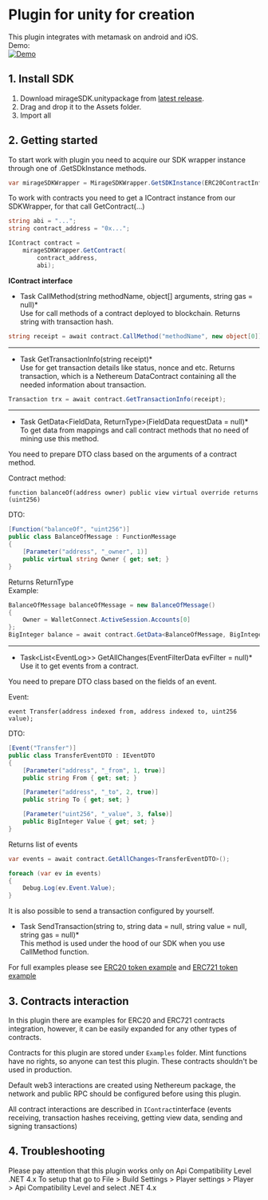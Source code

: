 # Plugin for unity for creation 

This plugin integrates with metamask on android and iOS.<br>
Demo:<br>
[![Demo](https://img.youtube.com/vi/y9ceLv43kCI/0.jpg)](https://www.youtube.com/watch?v=y9ceLv43kCI)

## 1. Install SDK

1) Download  mirageSDK.unitypackage from [latest release](https://github.com/Ankr-network/unity-web3/releases).
2) Drag and drop it to the Assets folder.
3) Import all 

## 2. Getting started

To start work with plugin you need to acquire our SDK wrapper instance through one of .GetSDkInstance methods.
```c#
var mirageSDKWrapper = MirageSDKWrapper.GetSDKInstance(ERC20ContractInformation.ProviderURL);
```

To work with contracts you need to get a IContract instance from our SDKWrapper, for that call GetContract(...)

```c#
string abi = "...";
string contract_address = "0x...";

IContract contract =
	mirageSDKWrapper.GetContract(
		contract_address,
		abi);
```

**IContract interface**

* Task<string> CallMethod(string methodName, object[] arguments, string gas = null)*<br>
Use for call methods of a contract deployed to blockchain.
Returns string with transaction hash.

```c#
string receipt = await contract.CallMethod("methodName", new object[0]);
```
---
* Task<Transaction> GetTransactionInfo(string receipt)*<br>
Use for get transaction details like status, nonce and etc.
Returns transaction, which is a Nethereum DataContract containing all the needed information about transaction. 

```c#
Transaction trx = await contract.GetTransactionInfo(receipt);
```
---
* Task<TReturnType> GetData<FieldData, ReturnType>(FieldData requestData = null)*<br>
To get data from mappings and call contract methods that no need of mining use this method.

You need to prepare DTO class based on the arguments of a contract method.

Contract method:
```sol
function balanceOf(address owner) public view virtual override returns (uint256)
```

DTO:
```c#
[Function("balanceOf", "uint256")]
public class BalanceOfMessage : FunctionMessage
{
	[Parameter("address", "_owner", 1)]
	public virtual string Owner { get; set; }
}
```

Returns ReturnType<br>
Example:
```c#
BalanceOfMessage balanceOfMessage = new BalanceOfMessage()
{
	Owner = WalletConnect.ActiveSession.Accounts[0]
};
BigInteger balance = await contract.GetData<BalanceOfMessage, BigInteger>(balanceOfMessage);
```
---
* Task<List<EventLog<TEvDto>>> GetAllChanges<EvDTO>(EventFilterData evFilter = null)*<br>
Use it to get events from a contract.

You need to prepare DTO class based on the fields of an event.

Event:
```sol
event Transfer(address indexed from, address indexed to, uint256 value);
```

DTO:
```c#
[Event("Transfer")]
public class TransferEventDTO : IEventDTO
{
	[Parameter("address", "_from", 1, true)]
	public string From { get; set; }

	[Parameter("address", "_to", 2, true)]
	public string To { get; set; }

	[Parameter("uint256", "_value", 3, false)]
	public BigInteger Value { get; set; }
}
```

Returns list of events

```c#
var events = await contract.GetAllChanges<TransferEventDTO>();

foreach (var ev in events)
{
	Debug.Log(ev.Event.Value);
}
```
It is also possible to send a transaction configured by yourself.
* Task<string> SendTransaction(string to, string data = null, string value = null, string gas = null)*<br>
This method is used under the hood of our SDK when you use CallMethod function.

For full examples please see [ERC20 token example](https://github.com/Ankr-network/unity-web3/blob/main/Assets/MirageSDK/Examples/Scripts/ERC20Example/ERC20Example.cs) and [ERC721 token example](https://github.com/Ankr-network/unity-web3/blob/main/Assets/MirageSDK/Examples/Scripts/ERC721Example/ERC721Example.cs)

## 3. Contracts interaction

In this plugin there are examples for ERC20 and ERC721 contracts integration, however, it can be easily expanded for any other types of contracts.

Contracts for this plugin are stored under `Examples` folder. Mint functions have no rights, so anyone can test this plugin. These contracts shouldn't be used in production.

Default web3 interactions are created using Nethereum package, the network and public RPC should be configured before using this plugin.

All contract interactions are described in `IContract`interface (events receiving, transaction hashes receiving, getting view data, sending and signing transactions)
	
## 4. Troubleshooting
Please pay attention that this plugin works only on Api Compatibility Level .NET 4.x
To setup that go to File > Build Settings > Player settings > Player > Api Compatibility Level and select .NET 4.x
